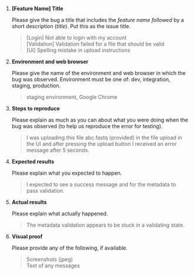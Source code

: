 <!-- If your issue is about a bug, please (1) add the "bug" label and (2) summarize the expected behavior, actual behavior, and steps to reproduce the bug. -->
1. **[Feature Name] Title**

    Please give the bug a title that includes the *feature name followed* by a short description (*title*). Put this as the issue title.

    >[Login] Not able to login with my account\
    >[Validation] Validation failed for a file that should be valid\
    >[UI] Spelling mistake in upload instructions

1. **Environment and web browser**

    Please give the name of the environment and web browser in which the bug was observed. Environment must be one of: dev, integration, staging, production.
    
    >staging environment, Google Chrome

1. **Steps to reproduce**

    Please explain as much as you can about what you were doing when the bug was observed (to help us reproduce the error for testing).

    >I was uploading this file abc.fastq (provided) in the file upload in the UI and after pressing the upload button I received an error message after 5 seconds.

1. **Expected results**

    Please explain what you expected to happen.
    
    >I expected to see a success message and for the metadata to pass validation.

1. **Actual results**

    Please explain what actually happened.

    >The metadata validation appears to be stuck in a validating state.

1. **Visual proof**

    Please provide any of the following, if available.

    >Screenshots (jpeg)\
    >Text of any messages

